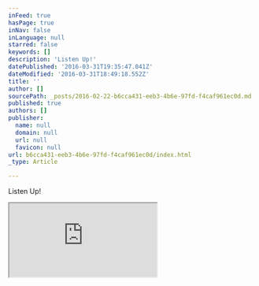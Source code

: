 ```yaml
---
inFeed: true
hasPage: true
inNav: false
inLanguage: null
starred: false
keywords: []
description: 'Listen Up!'
datePublished: '2016-03-31T19:35:47.041Z'
dateModified: '2016-03-31T18:49:18.552Z'
title: ''
author: []
sourcePath: _posts/2016-02-22-b6cca431-eeb3-4b6e-97fd-f4caf961ec0d.md
published: true
authors: []
publisher:
  name: null
  domain: null
  url: null
  favicon: null
url: b6cca431-eeb3-4b6e-97fd-f4caf961ec0d/index.html
_type: Article

---
```

Listen Up!

<iframe src="https://bandcamp.com/EmbeddedPlayer/album=348155430/size=large/bgcol=333333/linkcol=0f91ff/artwork=small/transparent=true/" style=""></iframe>